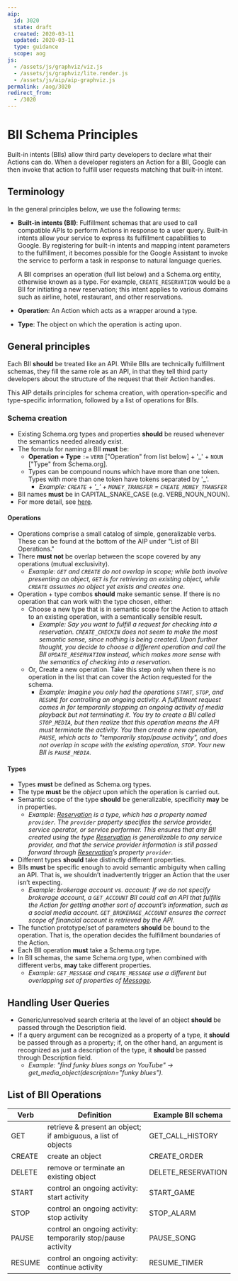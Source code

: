 ```yaml
---
aip:
  id: 3020
  state: draft
  created: 2020-03-11
  updated: 2020-03-11
  type: guidance
  scope: aog
js:
  - /assets/js/graphviz/viz.js
  - /assets/js/graphviz/lite.render.js
  - /assets/js/aip/aip-graphviz.js
permalink: /aog/3020
redirect_from:
  - /3020
---
```


# BII Schema Principles

Built-in intents (BIIs) allow third party developers to declare what their
Actions can do. When a developer registers an Action for a BII, Google can then
invoke that action to fulfill user requests matching that built-in intent.

## Terminology

In the general principles below, we use the following terms:

- **Built-in intents (BII)**: Fulfillment schemas that are used to call
  compatible APIs to perform Actions in response to a user query. Built-in
  intents allow your service to express its fulfillment capabilities to Google.
  By registering for built-in intents and mapping intent parameters to the
  fulfillment, it becomes possible for the Google Assistant to invoke the
  service to perform a task in response to natural language queries.

  A BII comprises an operation (full list below) and a Schema.org entity,
  otherwise known as a type. For example, `CREATE_RESERVATION` would be a BII
  for initiating a new reservation; this intent applies to various domains such
  as airline, hotel, restaurant, and other reservations.

- **Operation**: An Action which acts as a wrapper around a type.
- **Type**: The object on which the operation is acting upon.

## General principles

Each BII **should** be treated like an API. While BIIs are technically
fulfillment schemas, they fill the same role as an API, in that they tell third
party developers about the structure of the request that their Action handles.

This AIP details principles for schema creation, with operation-specific and
type-specific information, followed by a list of operations for BIIs.

### Schema creation

- Existing Schema.org types and properties **should** be reused whenever the
  semantics needed already exist.
- The formula for naming a BII **must** be:
  - **Operation + Type** `:=` `VERB` ["Operation" from list below] + '\_' +
    `NOUN` ["Type" from Schema.org].
  - Types can be compound nouns which have more than one token. Types with more
    than one token have tokens separated by '\_'.
    - _Example: `CREATE` + '\_' + `MONEY_TRANSFER` = `CREATE_MONEY_TRANSFER`_
- BII names **must** be in CAPITAL_SNAKE_CASE (e.g. VERB_NOUN_NOUN).
- For more detail, see [here](https://schema.org/docs/documents.html).

#### Operations

- Operations comprise a small catalog of simple, generalizable verbs. These can
  be found at the bottom of the AIP under "List of BII Operations."
- There **must not** be overlap between the scope covered by any operations
  (mutual exclusivity).
  - _Example: `GET` and `CREATE` do not overlap in scope; while both involve
    presenting an object, `GET` is for retrieving an existing object, while
    `CREATE` assumes no object yet exists and creates one._
- Operation + type combos **should** make semantic sense. If there is no
  operation that can work with the type chosen, either:
  - Choose a new type that is in semantic scope for the Action to attach to an
    existing operation, with a semantically sensible result.
    - _Example: Say you want to fulfill a request for checking into a
      reservation. `CREATE_CHECKIN` does not seem to make the most semantic
      sense, since nothing is being created. Upon further thought, you decide
      to choose a different operation and call the BII `UPDATE_RESERVATION`
      instead, which makes more sense with the semantics of checking into a
      reservation._
  - Or, Create a new operation. Take this step only when there is no operation
    in the list that can cover the Action requested for the schema.
    - _Example: Imagine you only had the operations `START`, `STOP`, and
      `RESUME` for controlling an ongoing activity. A fulfillment request comes
      in for temporarily stopping an ongoing activity of media playback but not
      terminating it. You try to create a BII called `STOP_MEDIA`, but then
      realize that this operation means the API must terminate the activity.
      You then create a new operation, `PAUSE`, which acts to "temporarily
      stop/pause activity", and does not overlap in scope with the existing
      operation, `STOP`. Your new BII is `PAUSE_MEDIA`._

#### Types

- Types **must** be defined as Schema.org types.
- The type **must** be the _object_ upon which the operation is carried out.
- Semantic scope of the type **should** be generalizable, specificity **may**
  be in properties.
  - _Example: [Reservation][] is a type, which has a property named `provider`.
    The `provider` property specifies the service provider, service operator,
    or service performer. This ensures that any BII created using the type
    [Reservation][] is generalizable to any service provider, and that the
    service provider information is still passed forward through
    [Reservation][]’s property `provider`._
- Different types **should** take distinctly different properties.
- BIIs **must** be specific enough to avoid semantic ambiguity when calling an
  API. That is, we shouldn’t inadvertently trigger an Action that the user
  isn’t expecting.
  - _Example: brokerage account vs. account: If we do not specify brokerage
    account, a `GET_ACCOUNT` BII could call an API that fulfills the Action for
    getting another sort of account’s information, such as a social media
    account. `GET_BROKERAGE_ACCOUNT` ensures the correct scope of financial
    account is retrieved by the API._
- The function prototype/set of parameters **should** be bound to the
  operation. That is, the operation decides the fulfillment boundaries of the
  Action.
- Each BII operation **must** take a Schema.org type.
- In BII schemas, the same Schema.org type, when combined with different verbs,
  **may** take different properties.
  - _Example: `GET_MESSAGE` and `CREATE_MESSAGE` use a different but
    overlapping set of properties of [Message][]._

## Handling User Queries

- Generic/unresolved search criteria at the level of an object **should** be
  passed through the Description field.
- If a query argument can be recognized as a property of a type, it **should**
  be passed through as a property; if, on the other hand, an argument is
  recognized as just a description of the type, it **should** be passed through
  Description field.
  - _Example: "find funky blues songs on YouTube" ->
    get_media_object(description="funky blues")._

## List of BII Operations

| Verb   | Definition                                                    | Example BII schema |
| ------ | ------------------------------------------------------------- | ------------------ |
| GET    | retrieve & present an object; if ambiguous, a list of objects | GET_CALL_HISTORY   |
| CREATE | create an object                                              | CREATE_ORDER       |
| DELETE | remove or terminate an existing object                        | DELETE_RESERVATION |
| START  | control an ongoing activity: start activity                   | START_GAME         |
| STOP   | control an ongoing activity: stop activity                    | STOP_ALARM         |
| PAUSE  | control an ongoing activity: temporarily stop/pause activity  | PAUSE_SONG         |
| RESUME | control an ongoing activity: continue activity                | RESUME_TIMER       |

<!-- prettier-ignore-start -->
[message]: http://schema.org/Message
[reservation]: http://schema.org/Reservation
<!-- prettier-ignore-end -->
